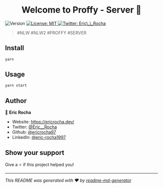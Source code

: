<h1 align="center">Welcome to Proffy - Server 👋</h1>
<p>
  <img alt="Version" src="https://img.shields.io/badge/version-1.0.0-blue.svg?cacheSeconds=2592000" />
  <a href="#" target="_blank">
    <img alt="License: MIT" src="https://img.shields.io/badge/License-MIT-yellow.svg" />
  </a>
  <a href="https://twitter.com/Eric\_\_Rocha" target="_blank">
    <img alt="Twitter: Eric\_\_Rocha" src="https://img.shields.io/twitter/follow/Eric\_\_Rocha.svg?style=social" />
  </a>
</p>

> #NLW #NLW2 #PROFFY #SERVER

## Install

```sh
yarn
```

## Usage

```sh
yarn start
```

## Author

👤 **Eric Rocha**

* Website: https://ericrocha.dev/
* Twitter: [@Eric\_\_Rocha](https://twitter.com/Eric\_\_Rocha)
* Github: [@ericrocha97](https://github.com/ericrocha97)
* LinkedIn: [@eric-rocha1997](https://linkedin.com/in/eric-rocha1997)

## Show your support

Give a ⭐️ if this project helped you!

***
_This README was generated with ❤️ by [readme-md-generator](https://github.com/kefranabg/readme-md-generator)_
